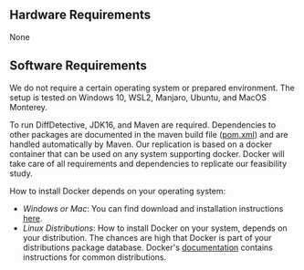 ## Hardware Requirements

None

## Software Requirements

We do not require a certain operating system or prepared environment.
The setup is tested on Windows 10, WSL2, Manjaro, Ubuntu, and MacOS Monterey.

To run DiffDetective, JDK16, and Maven are required.
Dependencies to other packages are documented in the maven build file ([pom.xml](../../pom.xml)) and are handled automatically by Maven.
Our replication is based on a docker container that can be used on any system supporting docker.
Docker will take care of all requirements and dependencies to replicate our feasibility study.

How to install Docker depends on your operating system:

- _Windows or Mac_: You can find download and installation instructions [here](https://www.docker.com/get-started).
- _Linux Distributions_: How to install Docker on your system, depends on your distribution. The chances are high that Docker is part of your distributions package database.
  Docker's [documentation](https://docs.docker.com/engine/install/) contains instructions for common distributions.